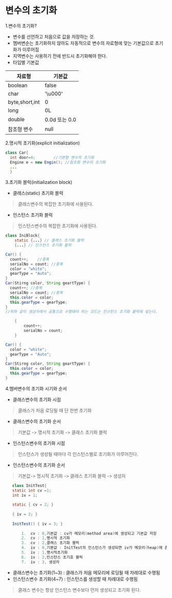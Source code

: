 # 변수의 초기화

1.변수의 초기화?
* 변수를 선언하고 처음으로 값을 저장하는 것. 
* 멤버변순는 초기화하지 않아도 자동적으로 변수의 자료형에 맞는 기본값으로 초기화가 이루어짐
* 지역변수는 사용하기 전에 반드시 초기화해야 한다.
* 타입별 기본값

자료형 | 기본값
------------ | -------------
boolean|false
char|'\u000'
byte,short,int|0
long | 0L
double|0.0d 또는 0.0
참조형 변수 | null

2.명시적 초기화(explicit initialization)
```java
class Car{
  int door=4;        //기본형 변수의 초기화
  Engine e = new Engin(); //참조형 변수의 초기화
  ...
  }
```

3.초기화 블럭(initialization block)
* 클래스(static) 초기화 블럭
 > 클래스변수의 복잡한 초기화에 사용된다.

* 인스턴스 초기화 블럭
 > 인스턴스변수의 복잡한 초기화에 사용된다.

```java
class IniBlock{
	static {...} // 클래스 초기화 블럭
    {...} // 인스턴스 초기화 블럭
```
```java
Car() {   
  count++;    //중복
  serialNo = count; //중복
  color = "white";                                     
  gearType = "Auto";                                     
}
Car(Stirng color, String geartType) {   
  count++; //중복
  serialNo = count; //중복
  this.color = color;                                     
  this.gearType = gearType;                                     
}  
//위와 같이 생성자에서 공통으로 수행돼야 하는 코드는 인스턴스 초기화 블럭에 넣는다.
```

```java
    {
    	count++;
        serialNo = count;
    }

Car() {   
  color = "white";                                     
  gearType = "Auto";                                     
}
Car(Stirng color, String geartType) {   
  this.color = color;                                     
  this.gearType = gearType;                                     
}  
```
4.멤버변수의 초기화 시기와 순서
* 클래스변수의 초기화 시점
 > 클래스가 처음 로딩될 때 단 한번 초기화

* 클래스변수의 초기화 순서
 > 기본값 -> 명시적 초기화 -> 클래스 초기화 블럭

* 인스턴스변수의 초기화 시점
 > 인스턴스가 생성될 때마다 각 인스턴스별로 초기화가 이루어진다.

* 인스턴스변수의 초기화 순서
 > 기본값-> 명시적 초기화 -> 클래스 초기화 블럭 -> 생성자
 
 ```java 
 	class InitTest{
    static int cv =1;
    int iv = 1;
    
    static { cv = 2; }
    
    { iv = 2; }
    
    InitTest() { iv = 3; }
    
        1.  cv : 0,기본값 : cv가 메모리(method area)에 생성되고 기본값 저장
        2.  cv : 1,명시적 초기화 
        3.  cv : 2,클래스 초기화 블럭
        4.  iv : 0,기본값 : InitTest의 인스턴스가 생성되면 iv가 메모리(heap)에 존재하게 된다.
        5.  iv : 1,명시적초기화
        6.  iv : 2,인스턴스 초기호 블럭
        7.  iv : 3, 생성자
 ```
* 클래스변수는 초기화(1~3) : 클래스가 처음 메모리에 로딩될 때 차레대로 수행됨
* 인스턴스변수 초기화(4~7) : 인스턴스를 생성할 때 차례대로 수행됨

> 클래스 변수는 항상 인스턴스 변수보다 먼저 생성되고 초기화 된다.
